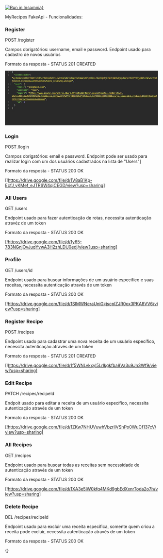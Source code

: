 [![Run in Insomnia}](https://insomnia.rest/images/run.svg)](https://insomnia.rest/run/?label=fake-api-grupo-4&uri=https%3A%2F%2Ffake-api-grupo-4.onrender.com)

MyRecipes FakeApi - Funcionalidades:

### Register

POST /register

Campos obrigatórios: username, email e password.
Endpoint usado para cadastro de novos usuários

Formato da resposta - STATUS 201 CREATED

![alt text](./img/respRegUser.jpg)

### Login

POST /login

Campos obrigatórios: email e password.
Endpoint pode ser usado para realizar login com um dos usuários cadastrados na lista de "Users"]

Formato da resposta - STATUS 200 OK

[!https://drive.google.com/file/d/1V8aB1Kp-EcfJ_yKMef_eJTR6W4qiCEGD/view?usp=sharing]

### All Users

GET /users

Endpoint usado para fazer autenticação de rotas, necessita autenticação atravéz de um token

Formato da resposta - STATUS 200 OK

[!https://drive.google.com/file/d/1y65-783NGnjOvJuqYvwA3H2zhLDU0edj/view?usp=sharing]

### Profile

GET /users/id

Endpoint usado para buscar informações de um usuário especifico e suas receitas, necessita autenticação através de um token

Formato da resposta - STATUS 200 OK

[!https://drive.google.com/file/d/1SlMWNeraUniGkjscpIZJR0ox3PKA8VV6/view?usp=sharing]

### Register Recipe

POST /recipes

Endpoint usado para cadastrar uma nova receita de um usuário específico, necessita autenticação através de um token

Formato da resposta - STATUS 201 CREATED

[!https://drive.google.com/file/d/1f5WNLvkxyl5Lrlkgkfba8Va3u9Jn3Wf9/view?usp=sharing]

### Edit Recipe

PATCH /recipes/recipeId

Endpoit usado para editar a receita de um usuário específico, necessita autenticação através de um token

Formato da resposta - STATUS 200 OK

[!https://drive.google.com/file/d/1ZKw7NHUVuwhVbzrIlVShPo0WuCf137cV/view?usp=sharing]

### All Recipes

GET /recipes

Endpoint usado para buscar todas as receitas sem necessidade de autenticação através de um token

Formato da resposta - STATUS 200 OK

[!https://drive.google.com/file/d/1XA3e5lW0kfq4MKd9gbEdXxnrToda2o7h/view?usp=sharing]

### Delete Recipe

DEL /recipes/recipeId

Endpoint usado para excluir uma receita específica, somente quem criou a receita pode excluir, necessita autenticação através de um token

Formato da resposta - STATUS 200 OK

{}
